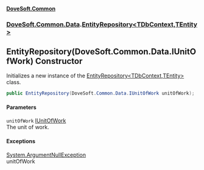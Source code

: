 #### [DoveSoft.Common](./index.md 'index')
### [DoveSoft.Common.Data](./DoveSoft-Common-Data.md 'DoveSoft.Common.Data').[EntityRepository&lt;TDbContext,TEntity&gt;](./DoveSoft-Common-Data-EntityRepository-TDbContext_TEntity-.md 'DoveSoft.Common.Data.EntityRepository&lt;TDbContext,TEntity&gt;')
## EntityRepository(DoveSoft.Common.Data.IUnitOfWork) Constructor
Initializes a new instance of the [EntityRepository&lt;TDbContext,TEntity&gt;](./DoveSoft-Common-Data-EntityRepository-TDbContext_TEntity-.md 'DoveSoft.Common.Data.EntityRepository&lt;TDbContext,TEntity&gt;') class.  
```csharp
public EntityRepository(DoveSoft.Common.Data.IUnitOfWork unitOfWork);
```
#### Parameters
<a name='DoveSoft-Common-Data-EntityRepository-TDbContext_TEntity--EntityRepository(DoveSoft-Common-Data-IUnitOfWork)-unitOfWork'></a>
`unitOfWork` [IUnitOfWork](./DoveSoft-Common-Data-IUnitOfWork.md 'DoveSoft.Common.Data.IUnitOfWork')  
The unit of work.  
  
#### Exceptions
[System.ArgumentNullException](https://docs.microsoft.com/en-us/dotnet/api/System.ArgumentNullException 'System.ArgumentNullException')  
unitOfWork  
